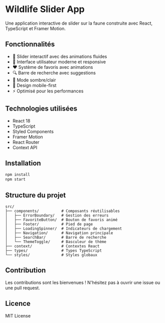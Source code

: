 # Wildlife Slider App

Une application interactive de slider sur la faune construite avec React, TypeScript et Framer Motion.

## Fonctionnalités

- 🦁 Slider interactif avec des animations fluides
- 🎨 Interface utilisateur moderne et responsive
- ❤️ Système de favoris avec animations
- 🔍 Barre de recherche avec suggestions
- 🌙 Mode sombre/clair
- 📱 Design mobile-first
- ⚡ Optimisé pour les performances

## Technologies utilisées

- React 18
- TypeScript
- Styled Components
- Framer Motion
- React Router
- Context API

## Installation

```bash
npm install
npm start
```

## Structure du projet

```
src/
├── components/          # Composants réutilisables
│   ├── ErrorBoundary/   # Gestion des erreurs
│   ├── FavoriteButton/  # Bouton de favoris animé
│   ├── Footer/          # Pied de page
│   ├── LoadingSpinner/  # Indicateurs de chargement
│   ├── Navigation/      # Navigation principale
│   ├── SearchBar/       # Barre de recherche
│   └── ThemeToggle/     # Basculeur de thème
├── context/             # Contextes React
├── types/               # Types TypeScript
└── styles/              # Styles globaux
```

## Contribution

Les contributions sont les bienvenues ! N'hésitez pas à ouvrir une issue ou une pull request.

## Licence

MIT License
